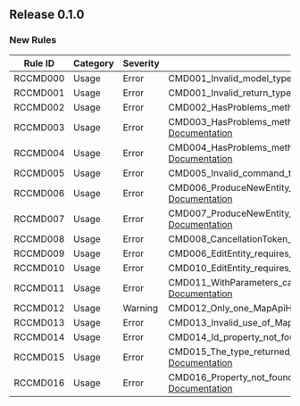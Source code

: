 ## Release 0.1.0

### New Rules

Rule ID | Category | Severity | Notes
--------|----------|----------|--------------------
RCCMD000 | Usage   | Error    | CMD001_Invalid_model_type, [Documentation](https://google.com)
RCCMD001 | Usage   | Error    | CMD001_Invalid_return_type, [Documentation](https://google.com)
RCCMD002 | Usage   | Error    | CMD002_HasProblems_method_not_found, [Documentation](https://google.com)
RCCMD003 | Usage   | Error    | CMD003_HasProblems_method_does_not_return_bool, [Documentation](https://google.com)
RCCMD004 | Usage   | Error    | CMD004_HasProblems_method_does_not_out_parameter_Problems, [Documentation](https://google.com)
RCCMD005 | Usage   | Error    | CMD005_Invalid_command_type, [Documentation](https://google.com)
RCCMD006 | Usage   | Error    | CMD006_ProduceNewEntity_requires_WithUnitOfWork, [Documentation](https://google.com)
RCCMD007 | Usage   | Error    | CMD007_ProduceNewEntity_must_return_Result_with_value, [Documentation](https://google.com)
RCCMD008 | Usage   | Error    | CMD008_CancellationToken_require_async_method, [Documentation](https://google.com)
RCCMD009 | Usage   | Error    | CMD006_EditEntity_requires_WithUnitOfWork, [Documentation](https://google.com)
RCCMD010 | Usage   | Error    | CMD010_EditEntity_requires_FirstParameter, [Documentation](https://google.com)
RCCMD011 | Usage   | Error    | CMD011_WithParameters_cant_be_entity_or_context, [Documentation](https://google.com)
RCCMD012 | Usage   | Warning  | CMD012_Only_one_MapApiHandlersAttribute, [Documentation](https://google.com)
RCCMD013 | Usage   | Error    | CMD013_Invalid_use_of_MapApiHandlersAttribute, [Documentation](https://google.com)
RCCMD014 | Usage   | Error    | CMD014_Id_property_not_found, [Documentation](https://google.com)
RCCMD015 | Usage   | Error    | CMD015_The_type_returned_by_the_command_was_not_found, [Documentation](https://google.com)
RCCMD016 | Usage   | Error    | CMD016_Property_not_found_for_the_object_returned, [Documentation](https://google.com)

